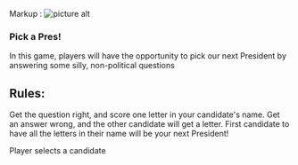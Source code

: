 Markup : ![picture alt](https://ferizalramli.files.wordpress.com/2016/03/screen-shot-2015-10-07-at-11-11-39-am.png "Clinton vs Trump")

### Pick a Pres!

In this game, players will have the opportunity to pick our next President by answering some silly, non-political questions

## Rules:
Get the question right, and score one letter in your candidate's name. 
Get an answer wrong, and the other candidate will get a letter.
First candidate to have all the letters in their name will be your next President!







Player selects a candidate







<!-- Technical Requirements

Your app must:

Render a game in the browser
Design logic for winning & visually display which player won
Include separate HTML / CSS / JavaScript files
Use Javascript (jQuery optional... but not really suggested) for DOM manipulation
Deploy your game online, where the rest of the world can access it (gh-pages)


Necessary Deliverables

A working game, built by you, hosted somewhere on the internet
A link to your hosted working game in the URL section of your GitHub repo
A git repository hosted on GitHub, with a link to your hosted game, and frequent commits dating back to the very beginning of the project
A readme.md file with explanations of the technologies used, the approach taken, installation instructions, unsolved problems, etc.


Suggested Ways to Get Started

Break the project down into different components (data, views, style, DOM manipulation) and brainstorm each component individually. Use whiteboards!
Use your Development Tools (console.log, alert statements, etc) to debug and solve problems
Work through the lessons in class & ask questions when you need to! Think about adding relevant code to your game each night
Commit early, commit often. Don’t be afraid to break something because you can always go back in time to a previous version.
Consult documentation resources (MDN, etc.) at home to better understand what you’ll be getting into.
Don’t be afraid to write code that you know you will have to remove later. Create temporary elements (buttons, links, etc) that trigger events if real data is not available. For example, if you’re trying to figure out how to change some text when the game is over but you haven’t solved the win/lose game logic, you can create a button to simulate that until then.
 -->
